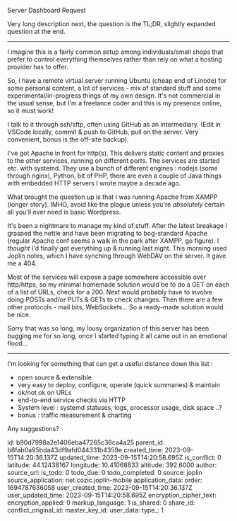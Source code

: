 Server Dashboard Request

Very long description next, the question is the TL;DR, slightly expanded question at the end.

---

I imagine this is a fairly common setup among individuals/small shops that prefer to control everything themselves rather than rely on what a hosting provider has to offer.

So, I have a remote virtual server running Ubuntu (cheap end of Linode) for some personal content, a lot of services - mix of  standard stuff and some experimental/in-progress things of my own design. It's not commercial in the usual sense, but I'm a freelance coder and this is my presence online, so it must work!

I talk to it through ssh/sftp, often using GitHub as an intermediary. (Edit in VSCode locally, commit & push to GitHub, pull on the server. Very convenient, bonus is the off-site backup).

I've got Apache in front for http(s). This delivers static content and proxies to the other services, running on different ports.
The services are started etc. with systemd.
They use a bunch of different engines : nodejs (some through nginx), Python, bit of PHP, there are even a couple of Java things with embedded HTTP servers I wrote maybe a decade ago.

What brought the question up is that I was running Apache from XAMPP (longer story). IMHO, avoid like the plague unless you're *absolutely* certain all you'll ever need is basic Wordpress.

It's been a nightmare to manage my kind of stuff. After the latest breakage I grasped the nettle and have been migrating to bog-standard Apache (regular Apache conf seems a walk in the park after XAMPP, go figure).
I *thought* I'd finally got everything up & running last night. This morning used Joplin notes, which I have synching through WebDAV on the server. It gave me a 404.

Most of the services will expose a page somewhere accessible over http/https, so my minimal homemade solution would be to do a GET on each of a list of URLs, check for a 200.
Next would probably have to involve doing POSTs and/or PUTs & GETs to check changes. Then there are a few other protocols - mail bits, WebSockets... So a ready-made solution would be nice.

Sorry that was so long, my lousy organization of this server has been bugging me for so long, once I started typing it all came out in an emotional flood...

----

I'm looking for something that can get a useful distance down this list :

* open source & extensible
* very easy to deploy, configure, operate (quick summaries) & maintain
* ok/not ok on URLs
* end-to-end service checks via HTTP
* System level : systemd statuses, logs, processor usage, disk space ..?
* bonus : traffic measurement & charting

Any suggestions?





id: b90d7998a2e1406eba47265c36ca4a25
parent_id: b8fab0a95bda43df9afd044331b4359e
created_time: 2023-09-15T14:20:36.137Z
updated_time: 2023-09-15T14:20:58.695Z
is_conflict: 0
latitude: 44.12438167
longitude: 10.41068833
altitude: 392.6000
author: 
source_url: 
is_todo: 0
todo_due: 0
todo_completed: 0
source: joplin
source_application: net.cozic.joplin-mobile
application_data: 
order: 1694787636058
user_created_time: 2023-09-15T14:20:36.137Z
user_updated_time: 2023-09-15T14:20:58.695Z
encryption_cipher_text: 
encryption_applied: 0
markup_language: 1
is_shared: 0
share_id: 
conflict_original_id: 
master_key_id: 
user_data: 
type_: 1